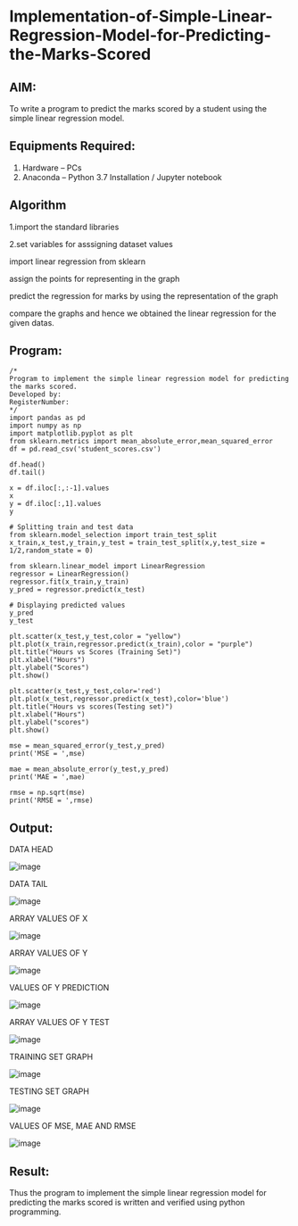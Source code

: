 # Implementation-of-Simple-Linear-Regression-Model-for-Predicting-the-Marks-Scored

## AIM:
To write a program to predict the marks scored by a student using the simple linear regression model.

## Equipments Required:
1. Hardware – PCs
2. Anaconda – Python 3.7 Installation / Jupyter notebook

## Algorithm
1.import the standard libraries

2.set variables for asssigning dataset values

import linear regression from sklearn

assign the points for representing in the graph

predict the regression for marks by using the representation of the graph

compare the graphs and hence we obtained the linear regression for the given datas.

## Program:
```
/*
Program to implement the simple linear regression model for predicting the marks scored.
Developed by: 
RegisterNumber:  
*/
import pandas as pd
import numpy as np
import matplotlib.pyplot as plt
from sklearn.metrics import mean_absolute_error,mean_squared_error
df = pd.read_csv('student_scores.csv')

df.head()
df.tail()

x = df.iloc[:,:-1].values
x
y = df.iloc[:,1].values
y

# Splitting train and test data
from sklearn.model_selection import train_test_split
x_train,x_test,y_train,y_test = train_test_split(x,y,test_size = 1/2,random_state = 0)

from sklearn.linear_model import LinearRegression
regressor = LinearRegression()
regressor.fit(x_train,y_train)
y_pred = regressor.predict(x_test)

# Displaying predicted values
y_pred
y_test

plt.scatter(x_test,y_test,color = "yellow")
plt.plot(x_train,regressor.predict(x_train),color = "purple")
plt.title("Hours vs Scores (Training Set)")
plt.xlabel("Hours")
plt.ylabel("Scores")
plt.show()

plt.scatter(x_test,y_test,color='red')
plt.plot(x_test,regressor.predict(x_test),color='blue')
plt.title("Hours vs scores(Testing set)")
plt.xlabel("Hours")
plt.ylabel("scores")
plt.show()

mse = mean_squared_error(y_test,y_pred)
print('MSE = ',mse)

mae = mean_absolute_error(y_test,y_pred)
print('MAE = ',mae)

rmse = np.sqrt(mse)
print('RMSE = ',rmse)
```

## Output:
DATA HEAD

![image](https://github.com/user-attachments/assets/fbbd530b-9b71-41a0-80ad-a3104775f95a)

DATA TAIL

![image](https://github.com/user-attachments/assets/78f2d0b7-9564-4518-85cc-d198e7b21bcc)

ARRAY VALUES OF X

![image](https://github.com/user-attachments/assets/9c0b057f-2bb9-4426-b990-461eda8174ab)

ARRAY VALUES OF Y

![image](https://github.com/user-attachments/assets/f2966e0e-246e-4843-8718-69f7f6f41afb)

VALUES OF Y PREDICTION

![image](https://github.com/user-attachments/assets/c217f9fb-5418-4052-b11f-3612cd8907a7)

ARRAY VALUES OF Y TEST

![image](https://github.com/user-attachments/assets/bfd53ea1-bee0-45e2-85ad-8eb127321a70)


TRAINING SET GRAPH

![image](https://github.com/user-attachments/assets/aff31565-b697-424d-809d-83f32352d18b)

TESTING SET GRAPH

![image](https://github.com/user-attachments/assets/3dcb23c2-5835-4ea4-ac77-9bd14562e58b)

VALUES OF MSE, MAE AND RMSE

![image](https://github.com/user-attachments/assets/b8a796d5-9327-4572-9500-51293abd55f6)

## Result:
Thus the program to implement the simple linear regression model for predicting the marks scored is written and verified using python programming.
